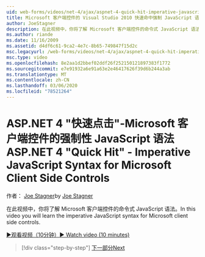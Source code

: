```yaml
---
uid: web-forms/videos/net-4/ajax/aspnet-4-quick-hit-imperative-javascript-syntax-for-microsoft-client-side-controls
title: Microsoft 客户端控件的 Visual Studio 2010 快速命中强制 JavaScript 语法 |Microsoft Docs
author: JoeStagner
description: 在此视频中，你将了解 Microsoft 客户端控件的命令式 JavaScript 语法。
ms.author: riande
ms.date: 11/16/2009
ms.assetid: d4df6c61-9ca2-4e7c-8b65-749847f15d2c
msc.legacyurl: /web-forms/videos/net-4/ajax/aspnet-4-quick-hit-imperative-javascript-syntax-for-microsoft-client-side-controls
msc.type: video
ms.openlocfilehash: 8e2aa1d2bbef02ddf26f252150121897383f1772
ms.sourcegitcommit: e7e91932a6e91a63e2e46417626f39d6b244a3ab
ms.translationtype: MT
ms.contentlocale: zh-CN
ms.lasthandoff: 03/06/2020
ms.locfileid: "78521264"
---
```

# <a name="aspnet-4-quick-hit---imperative-javascript-syntax-for-microsoft-client-side-controls"></a><span data-ttu-id="13df1-103">ASP.NET 4 "快速点击"-Microsoft 客户端控件的强制性 JavaScript 语法</span><span class="sxs-lookup"><span data-stu-id="13df1-103">ASP.NET 4 "Quick Hit" - Imperative JavaScript Syntax for Microsoft Client Side Controls</span></span>

<span data-ttu-id="13df1-104">作者： [Joe Stagner](https://github.com/JoeStagner)</span><span class="sxs-lookup"><span data-stu-id="13df1-104">by [Joe Stagner](https://github.com/JoeStagner)</span></span>

<span data-ttu-id="13df1-105">在此视频中，你将了解 Microsoft 客户端控件的命令式 JavaScript 语法。</span><span class="sxs-lookup"><span data-stu-id="13df1-105">In this video you will learn the imperative JavaScript syntax for Microsoft client side controls.</span></span> 

[<span data-ttu-id="13df1-106">&#9654;观看视频（10分钟）</span><span class="sxs-lookup"><span data-stu-id="13df1-106">&#9654; Watch video (10 minutes)</span></span>](https://channel9.msdn.com/Blogs/ASP-NET-Site-Videos/aspnet-4-quick-hit-imperative-javascript-syntax-for-microsoft-client-side-controls)

> [!div class="step-by-step"]
> [<span data-ttu-id="13df1-107">下一部分</span><span class="sxs-lookup"><span data-stu-id="13df1-107">Next</span></span>](aspnet-4-quick-hit-the-scriptloader.md)
